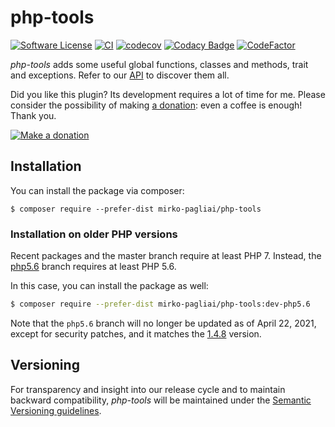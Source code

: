 # php-tools

[![Software License](https://img.shields.io/badge/license-MIT-brightgreen.svg?style=flat-square)](LICENSE.txt)
[![CI](https://github.com/mirko-pagliai/php-tools/actions/workflows/ci.yml/badge.svg)](https://github.com/mirko-pagliai/php-tools/actions/workflows/ci.yml)
[![codecov](https://codecov.io/gh/mirko-pagliai/php-tools/branch/master/graph/badge.svg)](https://codecov.io/gh/mirko-pagliai/php-tools)
[![Codacy Badge](https://api.codacy.com/project/badge/Grade/d39ca5f3a31c4f619afd8efabaddf2c2)](https://www.codacy.com/manual/mirko.pagliai/php-tools?utm_source=github.com&amp;utm_medium=referral&amp;utm_content=mirko-pagliai/php-tools&amp;utm_campaign=Badge_Grade)
[![CodeFactor](https://www.codefactor.io/repository/github/mirko-pagliai/php-tools/badge)](https://www.codefactor.io/repository/github/mirko-pagliai/php-tools)

*php-tools* adds some useful global functions, classes and methods, trait and exceptions.
Refer to our [API](//mirko-pagliai.github.io/php-tools) to discover them all.

Did you like this plugin? Its development requires a lot of time for me.
Please consider the possibility of making [a donation](//paypal.me/mirkopagliai):
even a coffee is enough! Thank you.

[![Make a donation](https://www.paypalobjects.com/webstatic/mktg/logo-center/logo_paypal_carte.jpg)](//paypal.me/mirkopagliai)

## Installation
You can install the package via composer:

    $ composer require --prefer-dist mirko-pagliai/php-tools

### Installation on older PHP versions
Recent packages and the master branch require at least PHP 7.
Instead, the [php5.6](//github.com/mirko-pagliai/php-tools/tree/php5.6) branch
requires at least PHP 5.6.

In this case, you can install the package as well:
```bash
$ composer require --prefer-dist mirko-pagliai/php-tools:dev-php5.6
```

Note that the `php5.6` branch will no longer be updated as of April 22, 2021,
except for security patches, and it matches the
[1.4.8](https://github.com/mirko-pagliai/php-tools/releases/tag/1.4.8) version.

## Versioning
For transparency and insight into our release cycle and to maintain backward
compatibility, *php-tools* will be maintained under the
[Semantic Versioning guidelines](http://semver.org).
